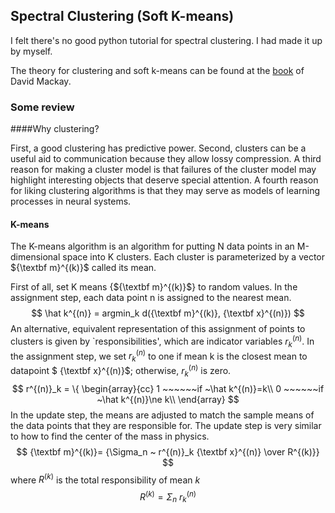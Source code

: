 <script type="text/javascript" src="http://cdn.mathjax.org/mathjax/latest/MathJax.js?config=TeX-AMS-MML_HTMLorMML"></script>


## Spectral Clustering (Soft K-means)

I felt there's no good python tutorial for spectral clustering. I had made it up by myself.  

The theory for clustering and soft k-means can be found at the [book](http://www.inference.phy.cam.ac.uk/mackay/itila/book.html "Information Theory, Inference, and Learning Algorithms") of David Mackay.

### Some review

####Why clustering?

First, a good clustering has predictive power. Second, clusters can be a useful aid to communication because they allow lossy compression. A third reason for making a cluster model is that failures of the cluster model may highlight interesting objects that deserve special attention. A fourth reason for liking clustering algorithms is that they may serve as models of learning processes in neural systems.

#### K-means

The K-means algorithm is an algorithm for putting N data points in an M-dimensional space into K clusters. Each cluster is parameterized by a vector${\textbf m}^{(k)}$ called its mean. 

First of all, set K means {${\textbf m}^{(k)}$} to random values. In the assignment step, each data point n isassigned to the nearest mean. 
$$
\hat k^{(n)} = argmin_k d({\textbf m}^{(k)}, {\textbf x}^{(n)})
$$
An alternative, equivalent representation of this assignment ofpoints to clusters is given by `responsibilities', which are indicatorvariables $r^{(n)}_k$. In the assignment step, we set $r^{(n)}_k$ to one if mean k is the closest mean to datapoint $ {\textbf x}^{(n)}$; otherwise, $r^{(n)}_k$ is zero.
$$
r^{(n)}_k = \{
\begin{array}{cc}
1 ~~~~~~if ~\hat k^{(n)}=k\\
0 ~~~~~~if ~\hat k^{(n)}\ne k\\
\end{array}
$$
In the update step, the means are adjusted tomatch the sample means of the data points that they are responsible for. The update step is very similar to how to find the center of the mass in physics. 
$$
{\textbf m}^{(k)}= {\Sigma_n ~ r^{(n)}_k {\textbf x}^{(n)} \over R^{(k)}}
$$
where $R^{(k)}$ is the total responsibility of mean $k$
$$
R^{(k)}=\Sigma_n~r^{(n)}_k
$$


